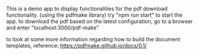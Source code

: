 This is a demo app to display functionalities for the pdf download functionality. (using the pdfmake library)
try "npm run start" to start the app.
to download the pdf based on the latest configuration, go to a browser and enter "localhost:3000/pdf-make"

to look at some more information regarding how to build the document templates, reference: 
https://pdfmake.github.io/docs/0.1/
